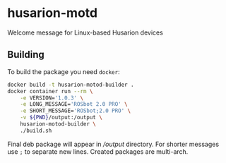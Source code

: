 # husarion-motd

Welcome message for Linux-based Husarion devices

## Building

To build the package you need `docker`:

```bash
docker build -t husarion-motod-builder .
docker container run --rm \
    -e VERSION='1.0.3' \
    -e LONG_MESSAGE='ROSbot 2.0 PRO' \
    -e SHORT_MESSAGE='ROSbot;2.0 PRO' \
    -v ${PWD}/output:/output \
    husarion-motod-builder \
    ./build.sh
```
Final deb package will appear in */output* directory. For shorter messages use `;` to separate new lines. Created packages are multi-arch.
